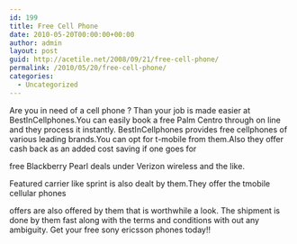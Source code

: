 ```yaml
---
id: 199
title: Free Cell Phone
date: 2010-05-20T00:00:00+00:00
author: admin
layout: post
guid: http://acetile.net/2008/09/21/free-cell-phone/
permalink: /2010/05/20/free-cell-phone/
categories:
  - Uncategorized
---
```

Are you in need of a cell phone ? Than your job is made easier at BestInCellphones.You can easily book a free Palm Centro through on line and they process it instantly. BestInCellphones provides free cellphones of various leading brands.You can opt for t-mobile from them.Also they offer cash back as an added cost saving if one goes for
  
free Blackberry Pearl deals under Verizon wireless and the like.
  
Featured carrier like sprint is also dealt by them.They offer the tmobile cellular phones
   
offers are also offered by them that is worthwhile a look. The shipment is done by them fast along with the terms and conditions with out any ambiguity. Get your free sony ericsson phones today!!